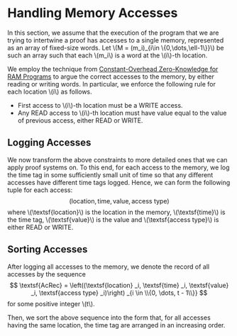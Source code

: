 # Handling Memory Accesses
In this section, we assume that the execution of the program that we are trying to intertwine a proof has accesses to a single memory, represented as an array of fixed-size words. Let \\(M = (m_i)_{i\in \\{0,\dots,\ell-1\\}}\\) be such an array such that each \\(m_i\\) is a word at the \\(i\\)-th location.

We employ the technique from [Constant-Overhead Zero-Knowledge for RAM Programs](https://eprint.iacr.org/2021/979) to argue the correct accesses to the memory, by either reading or writing words. In particular, we enforce the following rule for each location \\(i\\) as follows.
- First access to \\(i\\)-th location must be a WRITE access.
- Any READ access to \\(i\\)-th location must have value equal to the value of previous access, either READ or WRITE.

## Logging Accesses
We now transform the above constraints to more detailed ones that we can apply proof systems on. To this end, for each access to the memory, we log the time tag in some sufficiently small unit of time so that any different accesses have different time tags logged. Hence, we can form the following tuple for each access:
$$
    (\textsf{location}, \textsf{time}, \textsf{value}, \textsf{access type})
$$
where \\(\textsf{location}\\) is the location in the memory, \\(\textsf{time}\\) is the time tag, \\(\textsf{value}\\) is the value and \\(\textsf{access type}\\) is either READ or WRITE.

## Sorting Accesses
After logging all accesses to the memory, we denote the record of all accesses by the sequence 
$$
    \textsf{AcRec} = \left((\textsf{location} _i, \textsf{time} _i, \textsf{value} _i, \textsf{access type} _i)\right) _{i \in \\{0, \dots, t - 1\\}}
$$ for some positive integer \\(t\\).

Then, we sort the above sequence into the form that, for all accesses having the same location, the time tag are arranged in an increasing order.